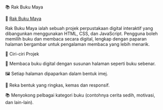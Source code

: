 📚 Rak Buku Maya

🔗 [Rak Buku Maya](https://niieeyynamohd.github.io/rak-buku-maya/)

Rak Buku Maya ialah sebuah projek perpustakaan digital interaktif yang dibangunkan menggunakan HTML, CSS, dan JavaScript.
Pengguna boleh memilih buku dan membaca secara digital, lengkap dengan paparan halaman bergambar untuk pengalaman membaca yang lebih menarik.

🌟 Ciri-ciri Projek

📖 Membaca buku digital dengan susunan halaman seperti buku sebenar.

🖼️ Setiap halaman dipaparkan dalam bentuk imej.

🎨 Reka bentuk yang ringkas, kemas dan responsif.

📚 Menyokong pelbagai kategori buku (contohnya cerita sedih, motivasi, dan lain-lain).